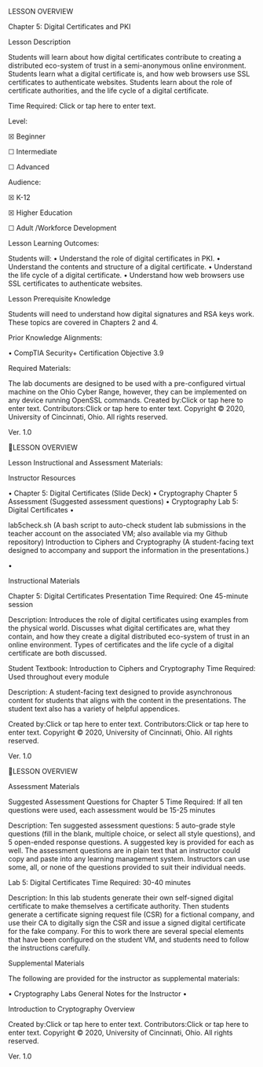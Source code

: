 LESSON OVERVIEW

Chapter 5: Digital Certificates and PKI

Lesson Description

Students will learn about how digital certificates contribute to creating a distributed eco-system
of trust in a semi-anonymous online environment. Students learn what a digital certificate is,
and how web browsers use SSL certificates to authenticate websites. Students learn about the
role of certificate authorities, and the life cycle of a digital certificate.

Time Required:   Click or tap here to enter text.

Level:

☒  Beginner

☐  Intermediate

☐  Advanced

Audience:

☒  K-12

☒  Higher Education

☐  Adult /Workforce Development

Lesson Learning Outcomes:

Students will:
•  Understand the role of digital certificates in PKI.
•  Understand the contents and structure of a digital certificate.
•  Understand the life cycle of a digital certificate.
•  Understand how web browsers use SSL certificates to authenticate websites.

Lesson Prerequisite Knowledge

Students will need to understand how digital signatures and RSA keys work. These topics are
covered in Chapters 2 and 4.

Prior Knowledge Alignments:

•  CompTIA Security+ Certification Objective 3.9

Required Materials:

The lab documents are designed to be used with a pre-configured virtual machine on the Ohio
Cyber Range, however, they can be implemented on any device running OpenSSL commands.
Created by:Click or tap here to enter text.
Contributors:Click or tap here to enter text.
Copyright © 2020, University of Cincinnati, Ohio. All rights reserved.

Ver. 1.0

LESSON OVERVIEW

Lesson Instructional and Assessment Materials:

Instructor Resources

•  Chapter 5: Digital Certificates (Slide Deck)
•  Cryptography Chapter 5 Assessment (Suggested assessment questions)
•  Cryptography Lab 5: Digital Certificates
•

lab5check.sh (A bash script to auto-check student lab submissions in the teacher account on
the associated VM; also available via my Github repository)
Introduction to Ciphers and Cryptography (A student-facing text designed to accompany
and support the information in the presentations.)

•

Instructional Materials

Chapter 5: Digital Certificates Presentation
Time Required: One 45-minute session

Description: Introduces the role of digital certificates using examples from the physical world.
Discusses what digital certificates are, what they contain, and how they create a digital
distributed eco-system of trust in an online environment. Types of certificates and the life cycle
of a digital certificate are both discussed.

Student Textbook: Introduction to Ciphers and Cryptography
Time Required: Used throughout every module

Description: A student-facing text designed to provide asynchronous content for students that
aligns with the content in the presentations. The student text also has a variety of helpful
appendices.

Created by:Click or tap here to enter text.
Contributors:Click or tap here to enter text.
Copyright © 2020, University of Cincinnati, Ohio. All rights reserved.

Ver. 1.0

LESSON OVERVIEW

Assessment Materials

Suggested Assessment Questions for Chapter 5
Time Required: If all ten questions were used, each assessment would be 15-25 minutes

Description: Ten suggested assessment questions: 5 auto-grade style questions (fill in the blank,
multiple choice, or select all style questions), and 5 open-ended response questions. A
suggested key is provided for each as well. The assessment questions are in plain text that an
instructor could copy and paste into any learning management system. Instructors can use
some, all, or none of the questions provided to suit their individual needs.

Lab 5: Digital Certificates
Time Required: 30-40 minutes

Description: In this lab students generate their own self-signed digital certificate to make
themselves a certificate authority. Then students generate a certificate signing request file
(CSR) for a fictional company, and use their CA to digitally sign the CSR and issue a signed digital
certificate for the fake company. For this to work there are several special elements that have
been configured on the student VM, and students need to follow the instructions carefully.

Supplemental Materials

The following are provided for the instructor as supplemental materials:

•  Cryptography Labs General Notes for the Instructor
•

Introduction to Cryptography Overview

Created by:Click or tap here to enter text.
Contributors:Click or tap here to enter text.
Copyright © 2020, University of Cincinnati, Ohio. All rights reserved.

Ver. 1.0



